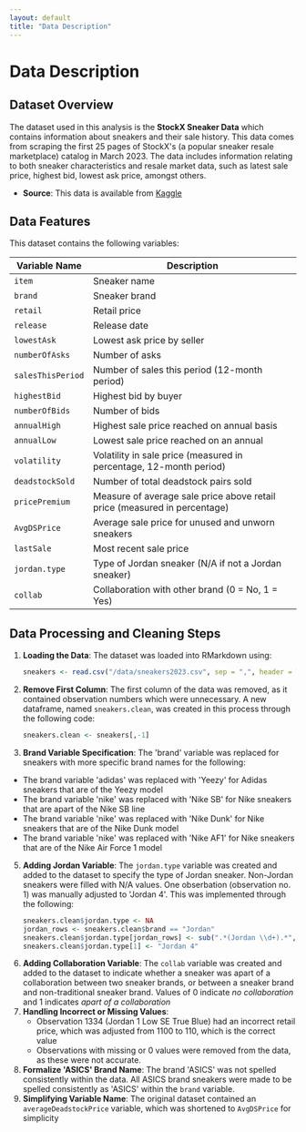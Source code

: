 ```yaml
---
layout: default  
title: "Data Description" 
---
```


# Data Description 

## Dataset Overview 

The dataset used in this analysis is the **StockX Sneaker Data** which contains information about sneakers and their sale history. This data comes from scraping the first 25 pages of StockX's (a popular sneaker resale marketplace) catalog in March 2023. The data includes information relating to both sneaker characteristics and resale market data, such as latest sale price, highest bid, lowest ask price, amongst others. 

  - **Source**: This data is available from [Kaggle](https://www.kaggle.com/datasets/ajiaron/stockx-sneaker-data)

## Data Features 

This dataset contains the following variables: 

| Variable Name          | Description                                                                                                  | 
|------------------------|----------------------------------------------------------------------------------------------------------------|
| `item`                 | Sneaker name                                                                                                 |
| `brand`                | Sneaker brand                                                                                                | 
| `retail`               | Retail price                                                                                                 |
| `release`              | Release date                                                                                                 |
| `lowestAsk`            | Lowest ask price by seller                                                                                   |
| `numberOfAsks`         | Number of asks                                                                                               |
| `salesThisPeriod`      | Number of sales this period (12-month period)                                                                | 
| `highestBid`           | Highest bid by buyer                                                                                         |
| `numberOfBids`         | Number of bids                                                                                               |
| `annualHigh`           | Highest sale price reached on annual basis                                                                   |
| `annualLow`            | Lowest sale price reached on an annual                                                                       |
| `volatility`           | Volatility in sale price (measured in percentage, 12-month period)                                           |
| `deadstockSold`        | Number of total deadstock pairs sold                                                                         |
| `pricePremium`         | Measure of average sale price above retail price (measured in percentage)                                    |
| `AvgDSPrice`           | Average sale price for unused and unworn sneakers                                                            |
| `lastSale`             | Most recent sale price                                                                                       |
| `jordan.type`          | Type of Jordan sneaker (N/A if not a Jordan sneaker)                                                         |
| `collab`               | Collaboration with other brand (0 = No, 1 = Yes)                                                             |

## Data Processing and Cleaning Steps
  1. **Loading the Data**: The dataset was loaded into RMarkdown using:
     ```r
     sneakers <- read.csv("/data/sneakers2023.csv", sep = ",", header = T)
     ```
  2. **Remove First Column**: The first column of the data was removed, as it contained observation numbers which were unnecessary. A new dataframe, named `sneakers.clean`, was created in this process through the following code:
     ```r
     sneakers.clean <- sneakers[,-1]
     ```
  3. **Brand Variable Specification**: The 'brand' variable was replaced for sneakers with more specific brand names for the following:
  - The brand variable 'adidas' was replaced with 'Yeezy' for Adidas sneakers that are of the Yeezy model
  - The brand variable 'nike' was replaced with 'Nike SB' for Nike sneakers that are apart of the Nike SB line
  - The brand variable 'nike' was replaced with 'Nike Dunk' for Nike sneakers that are of the Nike Dunk model
  - The brand variable 'nike' was replaced with 'Nike AF1' for Nike sneakers that are of the Nike Air Force 1 model
  5. **Adding Jordan Variable**: The `jordan.type` variable was created and added to the dataset to specify the type of Jordan sneaker. Non-Jordan sneakers were filled with N/A values. One obserbation (observation no. 1) was manually adjusted to 'Jordan 4'. This was implemented through the following:
      ```r
      sneakers.clean$jordan.type <- NA
      jordan_rows <- sneakers.clean$brand == "Jordan"
      sneakers.clean$jordan.type[jordan_rows] <- sub(".*(Jordan \\d+).*", "\\1",sneakers.clean$item[jordan_rows])
      sneakers.clean$jordan.type[1] <- "Jordan 4"
      ```
  6. **Adding Collaboration Variable**: The `collab` variable was created and added to the dataset to indicate whether a sneaker was apart of a collaboration between two sneaker brands, or between a sneaker brand and non-traditional sneaker brand. Values of 0 indicate _no collaboration_ and 1 indicates _apart of a collaboration_
  7. **Handling Incorrect or Missing Values**:
     - Observation 1334 (Jordan 1 Low SE True Blue) had an incorrect retail price, which was adjusted from 1100 to 110, which is the correct value
     - Observations with missing or 0 values were removed from the data, as these were not accurate.
  8. **Formalize 'ASICS' Brand Name**: The brand 'ASICS' was not spelled consistently within the data. All ASICS brand sneakers were made to be spelled consistently as 'ASICS' within the `brand` variable.
  9. **Simplifying Variable Name**: The original dataset contained an `averageDeadstockPrice` variable, which was shortened to `AvgDSPrice` for simplicity 
     


